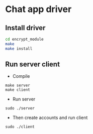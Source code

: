 # Chat app driver

## Install driver

```bash
cd encrypt_module
make
make install
```

## Run server client

- Compile

```
make server
make client
```

- Run server

```
sudo ./server
```

- Then create accounts and run client

```
sudo ./client
```